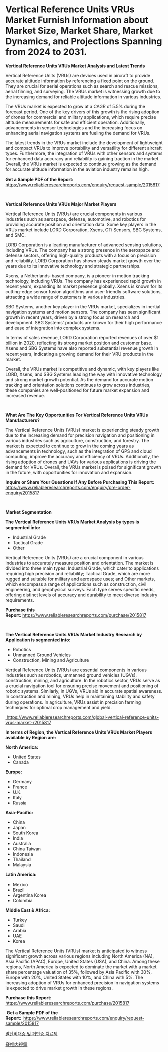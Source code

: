 <p><h1>Vertical Reference Units VRUs Market Furnish Information about Market Size, Market Share, Market Dynamics, and Projections Spanning from 2024 to 2031.</h1></p><p><strong>Vertical Reference Units VRUs Market Analysis and Latest Trends</strong></p>
<p><p>Vertical Reference Units (VRUs) are devices used in aircraft to provide accurate altitude information by referencing a fixed point on the ground. They are crucial for aerial operations such as search and rescue missions, aerial filming, and surveying. The VRUs market is witnessing growth due to the increasing demand for reliable altitude information in various industries.</p><p>The VRUs market is expected to grow at a CAGR of 5.5% during the forecast period. One of the key drivers of this growth is the rising adoption of drones for commercial and military applications, which require precise altitude measurements for safe and efficient operation. Additionally, advancements in sensor technologies and the increasing focus on enhancing aerial navigation systems are fueling the demand for VRUs.</p><p>The latest trends in the VRUs market include the development of lightweight and compact VRUs to improve portability and versatility for different aircraft types. Furthermore, the integration of VRUs with other sensors and systems for enhanced data accuracy and reliability is gaining traction in the market. Overall, the VRUs market is expected to continue growing as the demand for accurate altitude information in the aviation industry remains high.</p></p>
<p><strong>Get a Sample PDF of the Report:&nbsp;</strong> <a href="https://www.reliableresearchreports.com/enquiry/request-sample/2015817">https://www.reliableresearchreports.com/enquiry/request-sample/2015817</a></p>
<p>&nbsp;</p>
<p><strong>Vertical Reference Units VRUs Major Market Players</strong></p>
<p><p>Vertical Reference Units (VRUs) are crucial components in various industries such as aerospace, defense, automotive, and robotics for providing accurate position and orientation data. Some key players in the VRUs market include LORD Corporation, Xsens, CTi Sensors, SBG Systems, and SMC.</p><p>LORD Corporation is a leading manufacturer of advanced sensing solutions, including VRUs. The company has a strong presence in the aerospace and defense sectors, offering high-quality products with a focus on precision and reliability. LORD Corporation has shown steady market growth over the years due to its innovative technology and strategic partnerships.</p><p>Xsens, a Netherlands-based company, is a pioneer in motion tracking technology, including VRUs. The company has experienced rapid growth in recent years, expanding its market presence globally. Xsens is known for its cutting-edge sensor fusion algorithms and user-friendly software solutions, attracting a wide range of customers in various industries.</p><p>SBG Systems, another key player in the VRUs market, specializes in inertial navigation systems and motion sensors. The company has seen significant growth in recent years, driven by a strong focus on research and development. SBG Systems' products are known for their high performance and ease of integration into complex systems.</p><p>In terms of sales revenue, LORD Corporation reported revenues of over $1 billion in 2020, reflecting its strong market position and customer base. Xsens and SBG Systems have also reported substantial revenue growth in recent years, indicating a growing demand for their VRU products in the market.</p><p>Overall, the VRUs market is competitive and dynamic, with key players like LORD, Xsens, and SBG Systems leading the way with innovative technology and strong market growth potential. As the demand for accurate motion tracking and orientation solutions continues to grow across industries, these companies are well-positioned for future market expansion and increased revenue.</p></p>
<p>&nbsp;</p>
<p><strong>What Are The Key Opportunities For Vertical Reference Units VRUs Manufacturers?</strong></p>
<p><p>The Vertical Reference Units (VRUs) market is experiencing steady growth due to the increasing demand for precision navigation and positioning in various industries such as agriculture, construction, and forestry. The market is expected to continue to grow in the coming years as advancements in technology, such as the integration of GPS and cloud computing, improve the accuracy and efficiency of VRUs. Additionally, the rising adoption of drones and UAVs for various applications is driving the demand for VRUs. Overall, the VRUs market is poised for significant growth in the future, with opportunities for innovation and expansion.</p></p>
<p><strong>Inquire or Share Your Questions If Any Before Purchasing This Report:</strong> <a href="https://www.reliableresearchreports.com/enquiry/pre-order-enquiry/2015817">https://www.reliableresearchreports.com/enquiry/pre-order-enquiry/2015817</a></p>
<p>&nbsp;</p>
<p><strong>Market Segmentation</strong></p>
<p><strong>The Vertical Reference Units VRUs Market Analysis by types is segmented into:</strong></p>
<p><ul><li>Industrial Grade</li><li>Tactical Grade</li><li>Other</li></ul></p>
<p><p>Vertical Reference Units (VRUs) are a crucial component in various industries to accurately measure position and orientation. The market is divided into three main types: Industrial Grade, which cater to applications requiring high precision and reliability; Tactical Grade, which are more rugged and suitable for military and aerospace uses; and Other markets, which encompass a range of applications such as construction, civil engineering, and geophysical surveys. Each type serves specific needs, offering distinct levels of accuracy and durability to meet diverse industry requirements.</p></p>
<p><strong>Purchase this Report:&nbsp;</strong><a href="https://www.reliableresearchreports.com/purchase/2015817">https://www.reliableresearchreports.com/purchase/2015817</a></p>
<p>&nbsp;</p>
<p><strong>The Vertical Reference Units VRUs Market Industry Research by Application is segmented into:</strong></p>
<p><ul><li>Robotics</li><li>Unmanned Ground Vehicles</li><li>Construction, Mining and Agriculture</li></ul></p>
<p><p>Vertical Reference Units (VRUs) are essential components in various industries such as robotics, unmanned ground vehicles (UGVs), construction, mining, and agriculture. In the robotics sector, VRUs serve as a crucial navigation tool for ensuring precise movement and positioning of robotic systems. Similarly, in UGVs, VRUs aid in accurate spatial awareness. In construction and mining, VRUs help in maintaining stability and safety during operations. In agriculture, VRUs assist in precision farming techniques for optimal crop management and yield.</p></p>
<p><a href="https://www.reliableresearchreports.com/global-vertical-reference-units-vrus-market-r2015817">&nbsp;https://www.reliableresearchreports.com/global-vertical-reference-units-vrus-market-r2015817</a></p>
<p><strong>In terms of Region, the Vertical Reference Units VRUs Market Players available by Region are:</strong></p>
<p>
    <p> <strong> North America: </strong>
        <ul>
            <li>United States</li>
            <li>Canada</li>
        </ul>
        </p> 
    <p> <strong> Europe: </strong>
        <ul>
            <li>Germany</li>
            <li>France</li>
            <li>U.K.</li>
            <li>Italy</li>
            <li>Russia</li>
        </ul>
        </p> 
    <p> <strong> Asia-Pacific: </strong>
        <ul>
            <li>China</li>
            <li>Japan</li>
            <li>South Korea</li>
            <li>India</li>
            <li>Australia</li>
            <li>China Taiwan</li>
            <li>Indonesia</li>
            <li>Thailand</li>
            <li>Malaysia</li>
        </ul>
        </p> 
    <p> <strong> Latin America: </strong>
        <ul>
            <li>Mexico</li>
            <li>Brazil</li>
            <li>Argentina Korea</li>
            <li>Colombia</li>
        </ul>
        </p> 
    <p> <strong> Middle East & Africa: </strong>
        <ul>
            <li>Turkey</li>
            <li>Saudi</li>
            <li>Arabia</li>
            <li>UAE</li>
            <li>Korea</li>
        </ul>
    </p>
    </p>
<p><p>The Vertical Reference Units (VRUs) market is anticipated to witness significant growth across various regions including North America (NA), Asia Pacific (APAC), Europe, United States (USA), and China. Among these regions, North America is expected to dominate the market with a market share percentage valuation of 35%, followed by Asia Pacific with 30%, Europe with 20%, United States with 10%, and China with 5%. The increasing adoption of VRUs for enhanced precision in navigation systems is expected to drive market growth in these regions.</p></p>
<p><strong>Purchase this Report: </strong><a href="https://www.reliableresearchreports.com/purchase/2015817">https://www.reliableresearchreports.com/purchase/2015817</a></p>
<p>&nbsp;<strong>Get a Sample PDF of the Report:&nbsp;&nbsp;</strong><a href="https://www.reliableresearchreports.com/enquiry/request-sample/2015817">https://www.reliableresearchreports.com/enquiry/request-sample/2015817</a></p>
<p><strong></strong></p>
<p><p><a href="https://medium.com/@aidenreinger/%EC%A0%84%EC%84%B8%EA%B3%84-%EC%95%84%ED%81%AC%EB%A1%9C%EB%A9%94%EA%B0%88%EB%A6%AC-%EB%B0%8F-%EA%B1%B0%EC%9D%B8%EC%A6%9D-%EC%9D%98%EC%95%BD%ED%92%88-%EC%82%B0%EC%97%85-%EC%9C%A0%ED%98%95-%EC%9D%91%EC%9A%A9-%EC%8B%9C%EC%9E%A5-%EC%B0%B8%EA%B0%80%EC%9E%90-%EC%A7%80%EC%97%AD%EB%B3%84-%EC%84%B1%EC%9E%A5-%EB%B6%84%EC%84%9D-%EA%B7%B8%EB%A6%AC%EA%B3%A0-%EB%AF%B8%EB%9E%98-%EC%8B%9C%EB%82%98%EB%A6%AC%EC%98%A4-2024-2031-5cca20c22d26">말단비대증 및 거만증 치료제</a></p><p><a href="https://medium.com/@kaydenjohns1964/%E3%82%B0%E3%83%AD%E3%83%BC%E3%83%90%E3%83%AB%E8%84%8A%E6%A4%8E%E5%86%85%E8%A6%96%E9%8F%A1%E5%B8%82%E5%A0%B4%E3%81%AE%E5%8C%85%E6%8B%AC%E7%9A%84%E3%81%AA%E5%88%86%E6%9E%90-%E6%88%90%E9%95%B7%E3%83%88%E3%83%AC%E3%83%B3%E3%83%89%E3%81%A8%E5%B8%82%E5%A0%B4%E4%BA%88%E6%B8%AC-2024%E5%B9%B4-2031%E5%B9%B4-296fdba88c51">脊椎内視鏡</a></p></p>